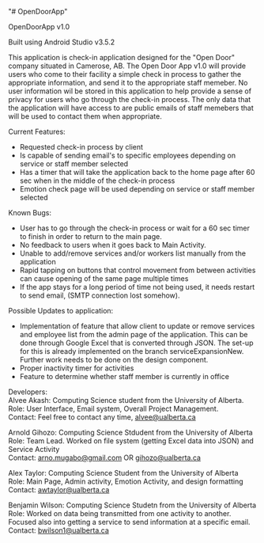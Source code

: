 "# OpenDoorApp" 

OpenDoorApp v1.0

Built using Android Studio v3.5.2

This application is check-in application designed for the "Open Door" company situated in Camerose, AB.
The Open Door App v1.0 will provide users who come to their facility a simple check in process to gather the appropriate information, and send it to the appropriate staff memeber. No user information wil be stored in this application to help provide a sense of privacy for users who go through the check-in process. The only data that the application will have access to are public emails of staff memebers that will be used to contact them when appropriate.

Current Features:
- Requested check-in process by client
- Is capable of sending email's to specific employees depending on service or staff member selected
- Has a timer that will take the application back to the home page after 60 sec when in the middle of the check-in process
- Emotion check page will be used depending on service or staff member selected

Known Bugs:
- User has to go through the check-in process or wait for a 60 sec timer to finish in order to return to the main page.
- No feedback to users when it goes back to Main Activity.
- Unable to add/remove services and/or workers list manually from the application
- Rapid tapping on buttons that control movement from between activities can cause opening of the same page multiple times
- If the app stays for a long period of time not being used, it needs restart to send email, (SMTP connection lost somehow).

Possible Updates to application:
- Implementation of feature that allow client to update or remove services and employee list from the admin page of the                application. This can be done through Google Excel that is converted through JSON. The set-up for this is already             implemented on the branch serviceExpansionNew. Further work needs to be done on the design component.
- Proper inactivity timer for activities
- Feature to determine whether staff member is currently in office

Developers:<br/>
Alvee Akash: Computing Science student from the University of Alberta.<br/>
Role: User Interface, Email system, Overall Project Management.<br/>
Contact: Feel free to contact any time, alvee@ualberta.ca

Arnold Gihozo: Computing Science Stdudent from the University of Alberta<br/>
Role: Team Lead. Worked on file system (getting Excel data into JSON) and Service Activity<br/>
Contact: arno.mugabo@gmail.com OR gihozo@ualberta.ca

Alex Taylor: Computing Science Student from  the University of Alberta<br/>
Role: Main Page, Admin activity, Emotion Activity, and design formatting<br/>
Contact: awtaylor@ualberta.ca

Benjamin Wilson: Computing Science Studetn from the University of Alberta<br/>
Role: Worked on data being transmitted from one activity to another. Focused also into getting a service to send information at a specific email.<br/>
Contact: bwilson1@ualberta.ca
